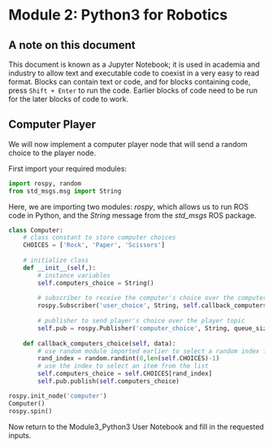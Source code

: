 # Module 2: Python3 for Robotics

## A note on this document
This document is known as a Jupyter Notebook; it is used in academia and industry to allow text and executable code to coexist in a very easy to read format. Blocks can contain text or code, and for blocks containing code, press `Shift + Enter` to run the code. Earlier blocks of code need to be run for the later blocks of code to work.

## Computer Player
We will now implement a computer player node that will send a random choice to the player node.

First import your required modules:


```python
import rospy, random
from std_msgs.msg import String
```

Here, we are importing two modules: *rospy*, which allows us to run ROS code in Python, and the *String* message from the *std_msgs* ROS package.


```python
class Computer:
    # class constant to store computer choices
    CHOICES = ['Rock', 'Paper', 'Scissors']
    
    # initialize class
    def __init__(self,):
        # instance variables
        self.computers_choice = String()
        
        # subscriber to receive the computer's choice over the computer topic
        rospy.Subscriber('user_choice', String, self.callback_computers_choice)
        
        # publisher to send player's choice over the player topic
        self.pub = rospy.Publisher('computer_choice', String, queue_size=1)
    
    def callback_computers_choice(self, data):
        # use random module imported earlier to select a random index from the list
        rand_index = random.randint(0,len(self.CHOICES)-1)
        # use the index to select an item from the list
        self.computers_choice = self.CHOICES[rand_index]
        self.pub.publish(self.computers_choice)
```


```python
rospy.init_node('computer')
Computer()
rospy.spin()
```

Now return to the Module3_Python3 User Notebook and fill in the requested inputs.
